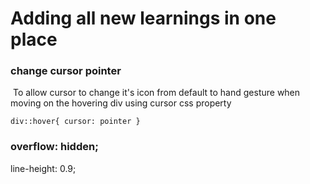 # Adding all new learnings in one place

### change cursor pointer
![]()
To allow cursor to change it's icon from default to hand gesture when moving on the hovering div using cursor css property

`
div::hover{
    cursor: pointer
}
`


    
### overflow: hidden;
line-height: 0.9;